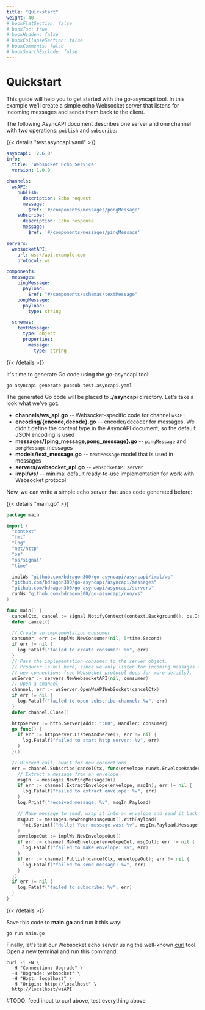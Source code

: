 ```yaml
---
title: "Quickstart"
weight: 40
# bookFlatSection: false
# bookToc: true
# bookHidden: false
# bookCollapseSection: false
# bookComments: false
# bookSearchExclude: false
---
```


# Quickstart

This guide will help you to get started with the go-asyncapi tool. In this example we'll create a simple echo Websocket
server that listens for incoming messages and sends them back to the client.

The following AsyncAPI document describes one server and one channel with two operations: `publish` and `subscribe`:

{{< details "test.asyncapi.yaml" >}}
```yaml
asyncapi: '2.6.0'
info:
  title: 'Websocket Echo Service'
  version: 1.0.0

channels:
  wsAPI:
    publish:
      description: Echo request
      message:
        $ref: '#/components/messages/pongMessage'
    subscribe:
      description: Echo response
      message:
        $ref: '#/components/messages/pingMessage'

servers:
  websocketAPI:
    url: ws://api.example.com
    protocol: ws

components:
  messages:
    pingMessage:
      payload:
        $ref: "#/components/schemas/textMessage"
    pongMessage:
      payload:
        type: string

  schemas:
    textMessage:
      type: object
      properties:
        message:
          type: string
```
{{< /details >}}

It's time to generate Go code using the go-asyncapi tool:

```shell
go-asyncapi generate pubsub test.asyncapi.yaml
```

The generated Go code will be placed to **./asyncapi** directory. Let's take a look what we've got:

* **channels/ws_api.go** -- Websocket-specific code for channel `wsAPI`
* **encoding/{encode,decode}.go** -- encoder/decoder for messages. We didn't define the content type in the 
  AsyncAPI document, so the default JSON encoding is used
* **messages/{ping_message,pong_message}.go** -- `pingMessage` and `pongMessage` messages
* **models/text_message.go** -- `textMessage` model that is used in messages
* **servers/websocket_api.go** -- `websocketAPI` server
* **impl/ws/** -- minimal default ready-to-use implementation for work with Websocket protocol

Now, we can write a simple echo server that uses code generated before:

{{< details "main.go" >}}
```go
package main

import (
  "context"
  "fmt"
  "log"
  "net/http"
  "os"
  "os/signal"
  "time"

  implWs "github.com/bdragon300/go-asyncapi/asyncapi/impl/ws"
  "github.com/bdragon300/go-asyncapi/asyncapi/messages"
  "github.com/bdragon300/go-asyncapi/asyncapi/servers"
  runWs "github.com/bdragon300/go-asyncapi/run/ws"
)

func main() {
  cancelCtx, cancel := signal.NotifyContext(context.Background(), os.Interrupt)
  defer cancel()

  // Create an implementation consumer
  consumer, err := implWs.NewConsumer(nil, 5*time.Second)
  if err != nil {
    log.Fatalf("failed to create consumer: %v", err)
  }
  // Pass the implementation consumer to the server object.
  // Producer is nil here, since we only listen for incoming messages and send responses, not initiate
  // new connections (see Websocket protocol docs for more details).
  wsServer := servers.NewWebsocketAPI(nil, consumer)
  // Open a channel
  channel, err := wsServer.OpenWsAPIWebSocket(cancelCtx)
  if err != nil {
    log.Fatalf("failed to open subscribe channel: %v", err)
  }
  defer channel.Close()

  httpServer := http.Server{Addr: ":80", Handler: consumer}
  go func() {
    if err := httpServer.ListenAndServe(); err != nil {
      log.Fatalf("failed to start http server: %v", err)
    }
  }()

  // Blocked call, await for new connections
  err = channel.Subscribe(cancelCtx, func(envelope runWs.EnvelopeReader) {
    // Extract a message from an envelope
    msgIn := messages.NewPingMessageIn()
    if err := channel.ExtractEnvelope(envelope, msgIn); err != nil {
      log.Fatalf("failed to extract envelope: %v", err)
    }
    log.Printf("received message: %v", msgIn.Payload)

    // Make message to send, wrap it into an envelope and send it back
    msgOut := messages.NewPongMessageOut().WithPayload(
      fmt.Sprintf("Hello! Your message was: %v", msgIn.Payload.Message),
    )
    envelopeOut := implWs.NewEnvelopeOut()
    if err := channel.MakeEnvelope(envelopeOut, msgOut); err != nil {
      log.Fatalf("failed to make envelope: %v", err)
    }
    if err := channel.Publish(cancelCtx, envelopeOut); err != nil {
      log.Fatalf("failed to send message: %v", err)
    }
  })
  if err != nil {
    log.Fatalf("failed to subscribe: %v", err)
  }
}
```
{{< /details >}}

Save this code to **main.go** and run it this way:

```shell
go run main.go
```

Finally, let's test our Websocket echo server using the well-known [curl](https://curl.se/) tool. Open a new terminal 
and run this command:

```shell
curl -i -N \
  -H "Connection: Upgrade" \
  -H "Upgrade: websocket" \
  -H "Host: localhost" \
  -H "Origin: http://localhost" \
  http://localhost/wsAPI
```

#TODO: feed input to curl above, test everything above